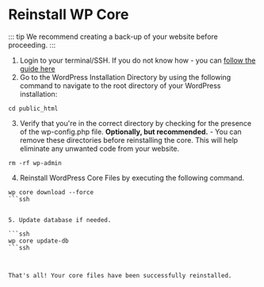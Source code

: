 # Reinstall WP Core

::: tip 
We recommend creating a back-up of your website before proceeding.
:::


1. Login to your terminal/SSH. If you do not know how - you can [follow the guide here](#)
2. Go to the WordPress Installation Directory by using the following command to navigate to the root directory of your WordPress installation:

```ssh
cd public_html
```

3. Verify that you're in the correct directory by checking for the presence of the wp-config.php file.
   **Optionally, but recommended.** - You can remove these directories before reinstalling the core. This will help eliminate any unwanted code from your website.
  
```ssh
rm -rf wp-admin
```

4. Reinstall WordPress Core Files by executing the following command.
   
```ssh
wp core download --force
```ssh


5. Update database if needed.

```ssh
wp core update-db
```ssh



That's all! Your core files have been successfully reinstalled.
